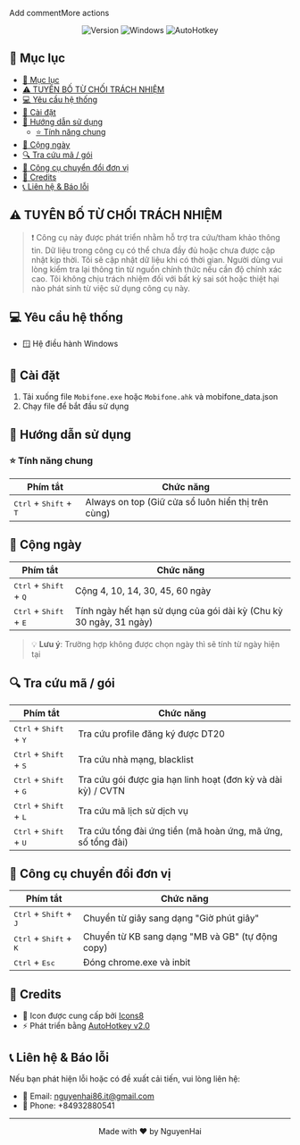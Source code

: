 Add commentMore actions

<div align="center">

![Version](https://img.shields.io/badge/version-2.0-blue.svg?cacheSeconds=2592000)
![Windows](https://img.shields.io/badge/Windows-0078D6?style=flat&logo=windows&logoColor=white)
![AutoHotkey](https://img.shields.io/badge/AutoHotkey-334455?style=flat&logo=autohotkey&logoColor=white)

</div>

## 📑 Mục lục

- [📑 Mục lục](#-mục-lục)
- [⚠️ TUYÊN BỐ TỪ CHỐI TRÁCH NHIỆM](#️-tuyên-bố-từ-chối-trách-nhiệm)
- [💻 Yêu cầu hệ thống](#-yêu-cầu-hệ-thống)
- [🚀 Cài đặt](#-cài-đặt)
- [📖 Hướng dẫn sử dụng](#-hướng-dẫn-sử-dụng)
  - [⭐ Tính năng chung](#-tính-năng-chung)
- [📅 Cộng ngày](#-cộng-ngày)
- [🔍 Tra cứu mã / gói](#-tra-cứu-mã--gói)
- [🔄 Công cụ chuyển đổi đơn vị](#-công-cụ-chuyển-đổi-đơn-vị)
- [🙏 Credits](#-credits)
- [📞 Liên hệ \& Báo lỗi](#-liên-hệ--báo-lỗi)

## ⚠️ TUYÊN BỐ TỪ CHỐI TRÁCH NHIỆM

> ❗ Công cụ này được phát triển nhằm hỗ trợ tra cứu/tham khảo thông tin. Dữ liệu trong công cụ có thể chưa đầy đủ hoặc chưa được cập nhật kịp thời. Tôi sẽ cập nhật dữ liệu khi có thời gian. Người dùng vui lòng kiểm tra lại thông tin từ nguồn chính thức nếu cần độ chính xác cao. Tôi không chịu trách nhiệm đối với bất kỳ sai sót hoặc thiệt hại nào phát sinh từ việc sử dụng công cụ này.

## 💻 Yêu cầu hệ thống

- 🪟 Hệ điều hành Windows

## 🚀 Cài đặt

1. Tải xuống file `Mobifone.exe` hoặc `Mobifone.ahk` và mobifone_data.json
2. Chạy file để bắt đầu sử dụng

## 📖 Hướng dẫn sử dụng

### ⭐ Tính năng chung

| Phím tắt                                          | Chức năng                                          |
| ------------------------------------------------- | -------------------------------------------------- |
| <kbd>Ctrl</kbd> + <kbd>Shift</kbd> + <kbd>T</kbd> | Always on top (Giữ cửa sổ luôn hiển thị trên cùng) |

## 📅 Cộng ngày

| Phím tắt                                          | Chức năng                                                          |
| ------------------------------------------------- | ------------------------------------------------------------------ |
| <kbd>Ctrl</kbd> + <kbd>Shift</kbd> + <kbd>Q</kbd> | Cộng 4, 10, 14, 30, 45, 60 ngày                                    |
| <kbd>Ctrl</kbd> + <kbd>Shift</kbd> + <kbd>E</kbd> | Tính ngày hết hạn sử dụng của gói dài kỳ (Chu kỳ 30 ngày, 31 ngày) |

> 💡 **Lưu ý**: Trường hợp không được chọn ngày thì sẽ tính từ ngày hiện tại

## 🔍 Tra cứu mã / gói

| Phím tắt                                          | Chức năng                                                    |
| ------------------------------------------------- | ------------------------------------------------------------ |
| <kbd>Ctrl</kbd> + <kbd>Shift</kbd> + <kbd>Y</kbd> | Tra cứu profile đăng ký được DT20                            |
| <kbd>Ctrl</kbd> + <kbd>Shift</kbd> + <kbd>S</kbd> | Tra cứu nhà mạng, blacklist                                  |
| <kbd>Ctrl</kbd> + <kbd>Shift</kbd> + <kbd>G</kbd> | Tra cứu gói được gia hạn linh hoạt (đơn kỳ và dài kỳ) / CVTN |
| <kbd>Ctrl</kbd> + <kbd>Shift</kbd> + <kbd>L</kbd> | Tra cứu mã lịch sử dịch vụ                                   |
| <kbd>Ctrl</kbd> + <kbd>Shift</kbd> + <kbd>U</kbd> | Tra cứu tổng đài ứng tiền (mã hoàn ứng, mã ứng, số tổng đài) |

## 🔄 Công cụ chuyển đổi đơn vị

| Phím tắt                                          | Chức năng                                        |
| ------------------------------------------------- | ------------------------------------------------ |
| <kbd>Ctrl</kbd> + <kbd>Shift</kbd> + <kbd>J</kbd> | Chuyển từ giây sang dạng "Giờ phút giây"         |
| <kbd>Ctrl</kbd> + <kbd>Shift</kbd> + <kbd>K</kbd> | Chuyển từ KB sang dạng "MB và GB" (tự động copy) |
| <kbd>Ctrl</kbd> + <kbd>Esc</kbd>                  | Đóng chrome.exe và inbit                         |

## 🙏 Credits

- 🎨 Icon được cung cấp bởi [Icons8](https://icons8.com)
- ⚡ Phát triển bằng [AutoHotkey v2.0](https://www.autohotkey.com)

## 📞 Liên hệ & Báo lỗi

Nếu bạn phát hiện lỗi hoặc có đề xuất cải tiến, vui lòng liên hệ:

- 📧 Email: nguyenhai86.it@gmail.com
- 📱 Phone: +84932880541

---

<div align="center">
Made with ❤️ by NguyenHai
</div>
